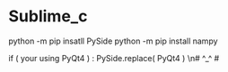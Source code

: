 # Sublime_c

python -m pip insatll PySide 
python -m pip install nampy

if ( your using PyQt4 ) :
     PySide.replace( PyQt4 )
 \n# ^_^ #
